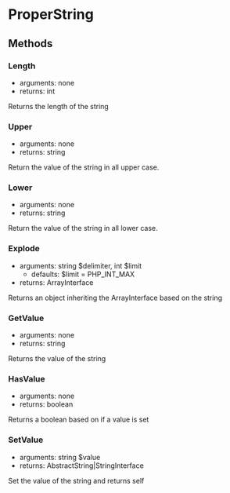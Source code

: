 # ProperString

## Methods

### Length
 * arguments: none
 * returns: int
 
Returns the length of the string

### Upper
 * arguments: none
 * returns: string
 
Return the value of the string in all upper case.

### Lower
 * arguments: none
 * returns: string
 
Return the value of the string in all lower case.

### Explode
 * arguments: string $delimiter, int $limit
   * defaults: $limit = PHP_INT_MAX
 * returns: ArrayInterface
 
Returns an object inheriting the ArrayInterface based on the string

### GetValue
 * arguments: none
 * returns: string
 
Returns the value of the string

### HasValue
 * arguments: none
 * returns: boolean

Returns a boolean based on if a value is set 

### SetValue
 * arguments: string $value
 * returns: AbstractString|StringInterface

Set the value of the string and returns self